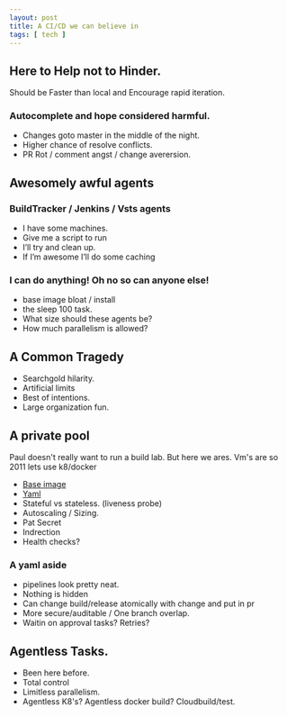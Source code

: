 ```yaml
---
layout: post
title: A CI/CD we can believe in
tags: [ tech ]
---
```


## Here to Help not to Hinder. 

Should be Faster than local and  Encourage rapid iteration. 

### Autocomplete and hope considered harmful.
* Changes goto master in the middle of the night. 
* Higher chance of resolve conflicts.
* PR Rot / comment angst / change averersion.

## Awesomely awful agents

### BuildTracker / Jenkins / Vsts agents
* I have some machines.
* Give me a script to run
* I’ll try and clean up. 
* If I’m awesome I’ll do some caching

### I can do anything! Oh no so can anyone else!

* base image bloat  / install 
* the sleep 100 task.
* What size should these agents be?
* How much parallelism is allowed?

## A Common Tragedy 

* Searchgold hilarity.
* Artificial limits
* Best of intentions. 
* Large organization fun.

## A private pool
Paul doesn't really want to run a build lab. But here we ares. Vm's are so 2011 lets use k8/docker

* [Base image](https://msdata.visualstudio.com/Vienna/_git/kubernetes-util?path=%2Fazureml-infra%2Fsrc%2Fdockeragent%2Fdockerfile&version=GBmaster)
* [Yaml](azureml-infra/deploy/templates/k8s/dockeragent.yaml) 
* Stateful vs stateless. (liveness probe)
* Autoscaling / Sizing. 
* Pat Secret
* Indrection
* Health checks? 

### A yaml aside 
* pipelines look pretty neat.
* Nothing is hidden
* Can change build/release atomically with change and put in pr
* More secure/auditable / One branch overlap.
* Waitin on approval tasks? Retries? 

## Agentless Tasks.
* Been here before.
* Total control
* Limitless parallelism. 
* Agentless K8's? Agentless docker build? Cloudbuild/test. 
